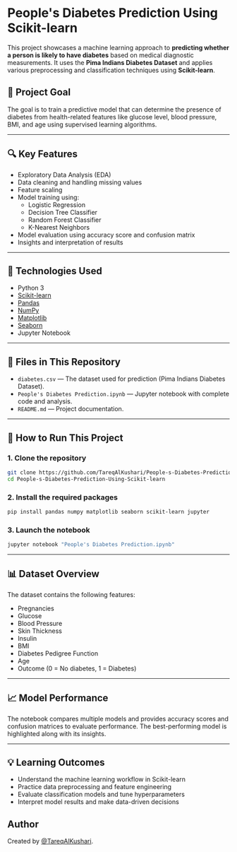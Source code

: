 # People's Diabetes Prediction Using Scikit-learn

This project showcases a machine learning approach to **predicting whether a person is likely to have diabetes** based on medical diagnostic measurements. It uses the **Pima Indians Diabetes Dataset** and applies various preprocessing and classification techniques using **Scikit-learn**.

## 🧠 Project Goal

The goal is to train a predictive model that can determine the presence of diabetes from health-related features like glucose level, blood pressure, BMI, and age using supervised learning algorithms.

---

## 🔍 Key Features

- Exploratory Data Analysis (EDA)
- Data cleaning and handling missing values
- Feature scaling
- Model training using:
  - Logistic Regression
  - Decision Tree Classifier
  - Random Forest Classifier
  - K-Nearest Neighbors
- Model evaluation using accuracy score and confusion matrix
- Insights and interpretation of results

---

## 🧰 Technologies Used

- Python 3
- [Scikit-learn](https://scikit-learn.org/)
- [Pandas](https://pandas.pydata.org/)
- [NumPy](https://numpy.org/)
- [Matplotlib](https://matplotlib.org/)
- [Seaborn](https://seaborn.pydata.org/)
- Jupyter Notebook

---

## 📁 Files in This Repository

- `diabetes.csv` — The dataset used for prediction (Pima Indians Diabetes Dataset).
- `People's Diabetes Prediction.ipynb` — Jupyter notebook with complete code and analysis.
- `README.md` — Project documentation.

---

## 🚀 How to Run This Project

### 1. Clone the repository

```bash
git clone https://github.com/TareqAlKushari/People-s-Diabetes-Prediction-Using-Scikit-learn.git
cd People-s-Diabetes-Prediction-Using-Scikit-learn
```

### 2. Install the required packages

```bash
pip install pandas numpy matplotlib seaborn scikit-learn jupyter
```

### 3. Launch the notebook

```bash
jupyter notebook "People's Diabetes Prediction.ipynb"
```
---

## 📊 Dataset Overview

The dataset contains the following features:

- Pregnancies
- Glucose
- Blood Pressure
- Skin Thickness
- Insulin
- BMI
- Diabetes Pedigree Function
- Age
- Outcome (0 = No diabetes, 1 = Diabetes)

---

## 📈 Model Performance

The notebook compares multiple models and provides accuracy scores and confusion matrices to evaluate performance. The best-performing model is highlighted along with its insights.

---

## 💡 Learning Outcomes
- Understand the machine learning workflow in Scikit-learn
- Practice data preprocessing and feature engineering
- Evaluate classification models and tune hyperparameters
- Interpret model results and make data-driven decisions

## Author

Created by [@TareqAlKushari](https://github.com/TareqAlKushari).
